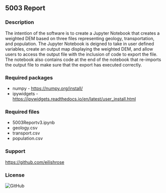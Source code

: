 ## 5003 Report

### Description
The intention of the software is to create a Jupyter Notebook that creates a weighted DEM based on three files representing geology, transportation, and population. The Jupyter Notebook is deigned to take in user defined variables, create an output map displaying the weighted DEM, and allow users to access the output file with the inclusion of code to export the file.
The notebook also contains code at the end of the notebook that re-imports the output file to make sure that the export has executed correctly.

### Required packages
- numpy - https://numpy.org/install/
- ipywidgets - https://ipywidgets.readthedocs.io/en/latest/user_install.html

### Required files
- 5003Reportv3.ipynb
- geology.csv
- transport.csv
- population.csv

### Support

https://github.com/eilishrose

### License
![GitHub](https://img.shields.io/github/license/eilishrose/5003Report)
